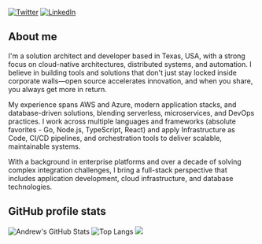 [![Twitter](https://img.shields.io/badge/Twitter-0077B5?style=for-the-badge&logo=twitter&logoColor=white)](https://twitter.com/koltyakov)
[![LinkedIn](https://img.shields.io/badge/LinkedIn-0077B5?style=for-the-badge&logo=linkedin&logoColor=white)](https://www.linkedin.com/in/koltyakov)

## About me

I'm a solution architect and developer based in Texas, USA, with a strong focus on cloud-native architectures, distributed systems, and automation. I believe in building tools and solutions that don't just stay locked inside corporate walls—open source accelerates innovation, and when you share, you always get more in return.

My experience spans AWS and Azure, modern application stacks, and database-driven solutions, blending serverless, microservices, and DevOps practices. I work across multiple languages and frameworks (absolute favorites - Go, Node.js, TypeScript, React) and apply Infrastructure as Code, CI/CD pipelines, and orchestration tools to deliver scalable, maintainable systems.

With a background in enterprise platforms and over a decade of solving complex integration challenges, I bring a full-stack perspective that includes application development, cloud infrastructure, and database technologies.

## GitHub profile stats

![Andrew's GitHub Stats](https://github-readme-stats.vercel.app/api?username=koltyakov&count_private=true&show_icons=true&theme=transparent&hide_border=true&custom_title=Profile%20Stats&text_bold=false) ![Top Langs](https://github-readme-stats.vercel.app/api/top-langs/?username=koltyakov&hide_progress=false&layout=compact&hide=javascript,handlebars,css,html,scss&langs_count=8&theme=transparent&hide_border=true) <img src="https://stats.spflow.com/count?p=/github/profile&t=Profile">
